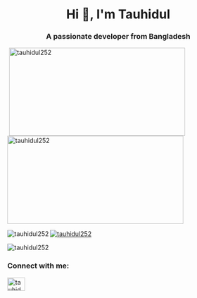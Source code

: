 <!DOCTYPE html>
<html>
<head>
</head>
<body>

<h1 align="center">Hi 👋, I'm Tauhidul</h1>
<h3 align="center">A passionate developer from Bangladesh</h3>

<p>&nbsp;<img src="https://github-readme-stats.vercel.app/api?username=tauhidul252&amp;show_icons=true&amp;locale=en" alt="tauhidul252" width="400" height="200" align="center" /><img src="https://github-readme-streak-stats.herokuapp.com/?user=tauhidul252&amp;" alt="tauhidul252" width="400" height="200" align="center" /></p>
<p><img align="left" src="https://github-readme-stats.vercel.app/api/top-langs?username=tauhidul252&show_icons=true&locale=en&layout=compact" alt="tauhidul252" /></p>

<p align="left"> <a href="https://github.com/ryo-ma/github-profile-trophy"><img src="https://github-profile-trophy.vercel.app/?username=tauhidul252" alt="tauhidul252" /></a> </p>

<p align="left"> <img src="https://komarev.com/ghpvc/?username=tauhidul252&label=Profile%20views&color=0e75b6&style=flat" alt="tauhidul252" /> </p>


<h3 align="left">Connect with me:</h3>
<p align="left">
<a href="https://twitter.com/tauhidul252" target="blank"><img align="center" src="https://raw.githubusercontent.com/rahuldkjain/github-profile-readme-generator/master/src/images/icons/Social/twitter.svg" alt="tauhidul252" height="30" width="40" /></a>
</p>
</body>
</html>



